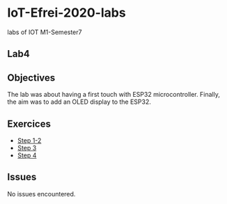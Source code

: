 # IoT-Efrei-2020-labs
labs of IOT M1-Semester7

## Lab4

## Objectives

The lab was about having a first touch with ESP32 microcontroller.
Finally, the aim was to add an OLED display to the ESP32.

## Exercices

* [Step 1-2](https://github.com/SlyAdrian/IoT-Efrei-2020-labs/tree/main/lab4/report/step1-2)
* [Step 3](https://github.com/SlyAdrian/IoT-Efrei-2020-labs/tree/main/lab4/report/step3)
* [Step 4](https://github.com/SlyAdrian/IoT-Efrei-2020-labs/tree/main/lab4/report/step4)


## Issues
No issues encountered.

